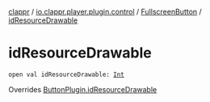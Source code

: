 [clappr](../../index.md) / [io.clappr.player.plugin.control](../index.md) / [FullscreenButton](index.md) / [idResourceDrawable](./id-resource-drawable.md)

# idResourceDrawable

`open val idResourceDrawable: `[`Int`](https://kotlinlang.org/api/latest/jvm/stdlib/kotlin/-int/index.html)

Overrides [ButtonPlugin.idResourceDrawable](../-button-plugin/id-resource-drawable.md)

